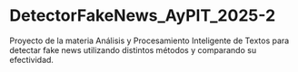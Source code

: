 # DetectorFakeNews_AyPIT_2025-2
Proyecto de la materia Análisis y Procesamiento Inteligente de Textos para detectar fake news utilizando distintos métodos y comparando su efectividad.
